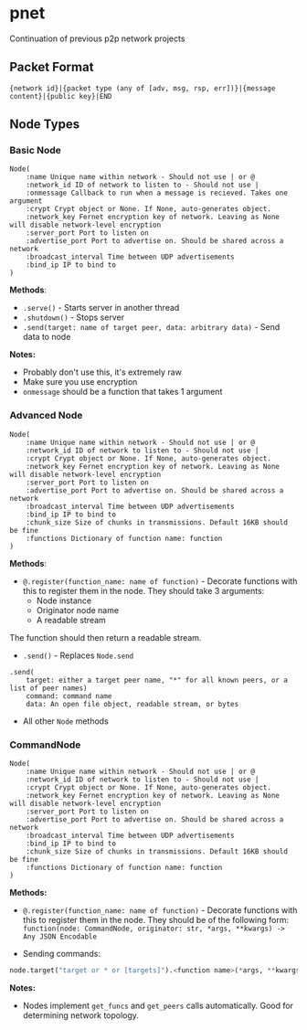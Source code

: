 # pnet

Continuation of previous p2p network projects

## Packet Format

`{network id}|{packet type (any of [adv, msg, rsp, err])}|{message content}|{public key}|END`

## Node Types

### Basic Node

```
Node(
    :name Unique name within network - Should not use | or @
    :network_id ID of network to listen to - Should not use |
    :onmessage Callback to run when a message is recieved. Takes one argument
    :crypt Crypt object or None. If None, auto-generates object.
    :network_key Fernet encryption key of network. Leaving as None will disable network-level encryption
    :server_port Port to listen on
    :advertise_port Port to advertise on. Should be shared across a network
    :broadcast_interval Time between UDP advertisements
    :bind_ip IP to bind to
)
```

**Methods**:

-   `.serve()` - Starts server in another thread
-   `.shutdown()` - Stops server
-   `.send(target: name of target peer, data: arbitrary data)` - Send data to node

**Notes:**

-   Probably don't use this, it's extremely raw
-   Make sure you use encryption
-   `onmessage` should be a function that takes 1 argument

### Advanced Node

```
Node(
    :name Unique name within network - Should not use | or @
    :network_id ID of network to listen to - Should not use |
    :crypt Crypt object or None. If None, auto-generates object.
    :network_key Fernet encryption key of network. Leaving as None will disable network-level encryption
    :server_port Port to listen on
    :advertise_port Port to advertise on. Should be shared across a network
    :broadcast_interval Time between UDP advertisements
    :bind_ip IP to bind to
    :chunk_size Size of chunks in transmissions. Default 16KB should be fine
    :functions Dictionary of function name: function
)
```

**Methods**:

-   `@.register(function_name: name of function)` - Decorate functions with this to register them in the node. They should take 3 arguments:
    -   Node instance
    -   Originator node name
    -   A readable stream

The function should then return a readable stream.

-   `.send()` - Replaces `Node.send`

```
.send(
    target: either a target peer name, "*" for all known peers, or a list of peer names)
    command: command name
    data: An open file object, readable stream, or bytes
```

-   All other `Node` methods

### CommandNode

```
Node(
    :name Unique name within network - Should not use | or @
    :network_id ID of network to listen to - Should not use |
    :crypt Crypt object or None. If None, auto-generates object.
    :network_key Fernet encryption key of network. Leaving as None will disable network-level encryption
    :server_port Port to listen on
    :advertise_port Port to advertise on. Should be shared across a network
    :broadcast_interval Time between UDP advertisements
    :bind_ip IP to bind to
    :chunk_size Size of chunks in transmissions. Default 16KB should be fine
    :functions Dictionary of function name: function
)
```

**Methods:**

-   `@.register(function_name: name of function)` - Decorate functions with this to register them in the node. They should be of the following form:
    `function(node: CommandNode, originator: str, *args, **kwargs) -> Any JSON Encodable`

-   Sending commands:

```python
node.target("target or * or [targets]").<function name>(*args, **kwargs)
```

**Notes:**

-   Nodes implement `get_funcs` and `get_peers` calls automatically. Good for determining network topology.

